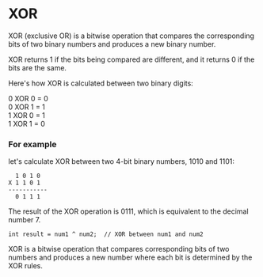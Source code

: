 # XOR
XOR (exclusive OR) is a bitwise operation that compares the corresponding bits of two binary numbers and produces a new binary number. 

XOR returns 1 if the bits being compared are different, and it returns 0 if the bits are the same.

Here's how XOR is calculated between two binary digits:

0 XOR 0 = 0 <br>
0 XOR 1 = 1 <br>
1 XOR 0 = 1 <br>
1 XOR 1 = 0 <br>

### For example
let's calculate XOR between two 4-bit binary numbers, 1010 and 1101:

```
  1 0 1 0
X 1 1 0 1
-----------
  0 1 1 1
```

The result of the XOR operation is 0111, which is equivalent to the decimal number 7.

```
int result = num1 ^ num2;  // XOR between num1 and num2
```

XOR is a bitwise operation that compares corresponding bits of two numbers and produces a new number where each bit is determined by the XOR rules.
